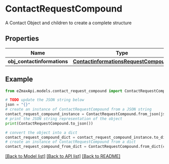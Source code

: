 # ContactRequestCompound

A Contact Object and children to create a complete structure

## Properties

Name | Type | Description | Notes
------------ | ------------- | ------------- | -------------
**obj_contactinformations** | [**ContactinformationsRequestCompound**](ContactinformationsRequestCompound.md) |  | 

## Example

```python
from eZmaxApi.models.contact_request_compound import ContactRequestCompound

# TODO update the JSON string below
json = "{}"
# create an instance of ContactRequestCompound from a JSON string
contact_request_compound_instance = ContactRequestCompound.from_json(json)
# print the JSON string representation of the object
print(ContactRequestCompound.to_json())

# convert the object into a dict
contact_request_compound_dict = contact_request_compound_instance.to_dict()
# create an instance of ContactRequestCompound from a dict
contact_request_compound_from_dict = ContactRequestCompound.from_dict(contact_request_compound_dict)
```
[[Back to Model list]](../README.md#documentation-for-models) [[Back to API list]](../README.md#documentation-for-api-endpoints) [[Back to README]](../README.md)


